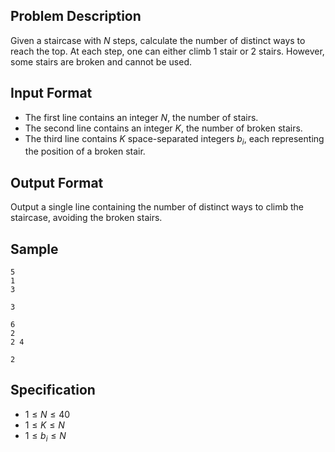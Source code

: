 ## Problem Description

Given a staircase with $N$ steps, calculate the number of distinct ways to reach the top. At each step, one can either climb 1 stair or 2 stairs. However, some stairs are broken and cannot be used.

## Input Format

- The first line contains an integer $N$, the number of stairs.
- The second line contains an integer $K$, the number of broken stairs.
- The third line contains $K$ space-separated integers $b_i$, each representing the position of a broken stair.

## Output Format

Output a single line containing the number of distinct ways to climb the staircase, avoiding the broken stairs.

## Sample

```input1
5
1
3
```

```output1
3
```

```input2
6
2
2 4
```

```output2
2
```

## Specification

- $1 \leq N \leq 40$
- $1 \leq K \leq N$
- $1 \leq b_i \leq N$

